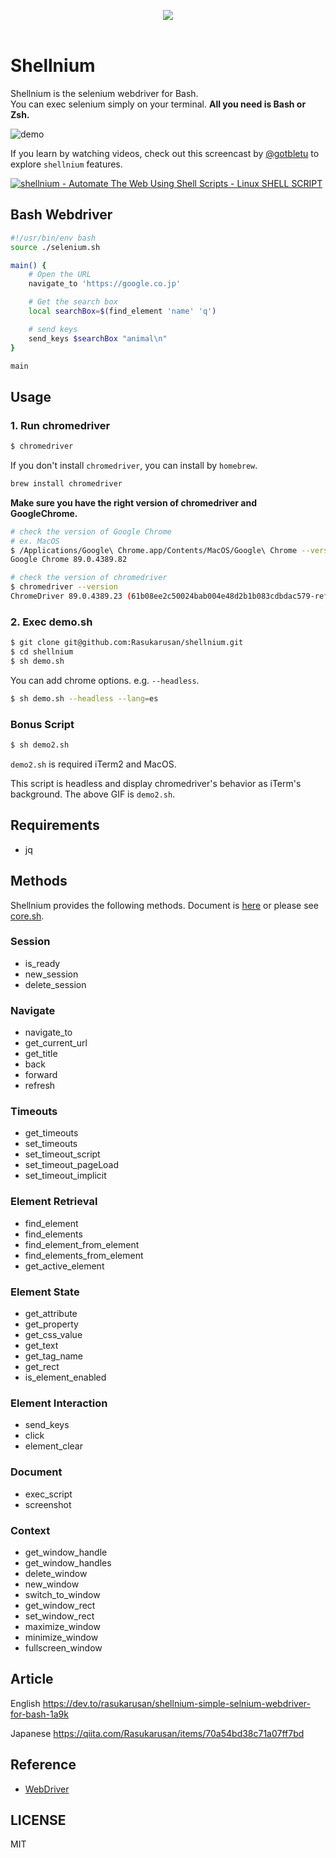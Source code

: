 <p align="center">
<img widht="500" height="auto" src="https://user-images.githubusercontent.com/17779386/112637471-8a785780-8e81-11eb-898f-c51e9deaba15.png">
<br />

<img alt="" src="https://flat.badgen.net/github/stars/Rasukarusan/shellnium">
<a aria-label="License" href="https://github.com/Rasukarusan/shellnium/blob/master/LICENSE">
  <img alt="" src="https://flat.badgen.net/github/license/Rasukarusan/shellnium">
</a>
</p>

# Shellnium

Shellnium is the selenium webdriver for Bash.  
You can exec selenium simply on your terminal.
**All you need is Bash or Zsh.**

![demo](https://user-images.githubusercontent.com/17779386/85990922-aacbd080-ba2d-11ea-8e88-cc9b79075b31.gif)

If you learn by watching videos, check out this screencast by [@gotbletu](https://github.com/gotbletu) to explore `shellnium` features.

[![shellnium - Automate The Web Using Shell Scripts - Linux SHELL SCRIPT](https://img.youtube.com/vi/Q10dcPjmRTI/0.jpg)](https://www.youtube.com/watch?v=Q10dcPjmRTI)

## Bash Webdriver

```sh
#!/usr/bin/env bash
source ./selenium.sh

main() {
    # Open the URL
    navigate_to 'https://google.co.jp'

    # Get the search box
    local searchBox=$(find_element 'name' 'q')

    # send keys
    send_keys $searchBox "animal\n"
}

main
```

## Usage

### 1. Run chromedriver
```sh
$ chromedriver
```
If you don't install `chromedriver`, you can install by `homebrew`.
```sh
brew install chromedriver
```

**Make sure you have the right version of chromedriver and GoogleChrome.**
```sh
# check the version of Google Chrome
# ex. MacOS
$ /Applications/Google\ Chrome.app/Contents/MacOS/Google\ Chrome --version
Google Chrome 89.0.4389.82

# check the version of chromedriver
$ chromedriver --version
ChromeDriver 89.0.4389.23 (61b08ee2c50024bab004e48d2b1b083cdbdac579-refs/branch-heads/4389@{#294})
```

### 2. Exec demo.sh
```sh
$ git clone git@github.com:Rasukarusan/shellnium.git
$ cd shellnium
$ sh demo.sh
```

You can add chrome options. e.g. `--headless`.
```sh
$ sh demo.sh --headless --lang=es
```

### Bonus Script
```sh
$ sh demo2.sh
```
`demo2.sh` is required iTerm2 and MacOS.

This script is headless and display chromedriver's behavior as iTerm's background.
The above GIF is `demo2.sh`.


## Requirements

- jq

## Methods

Shellnium provides the following methods.
Document is [here](https://github.com/Rasukarusan/shellnium/blob/master/doc.md) or please see [core.sh](https://github.com/Rasukarusan/shellnium/blob/master/lib/core.sh).

### Session

- is_ready
- new_session
- delete_session

### Navigate

- navigate_to
- get_current_url
- get_title
- back
- forward
- refresh

### Timeouts

- get_timeouts
- set_timeouts
- set_timeout_script
- set_timeout_pageLoad
- set_timeout_implicit

### Element Retrieval

- find_element
- find_elements
- find_element_from_element
- find_elements_from_element
- get_active_element

### Element State

- get_attribute
- get_property
- get_css_value
- get_text
- get_tag_name
- get_rect
- is_element_enabled

### Element Interaction

- send_keys
- click
- element_clear

### Document

- exec_script
- screenshot

### Context

- get_window_handle
- get_window_handles
- delete_window
- new_window
- switch_to_window
- get_window_rect
- set_window_rect
- maximize_window
- minimize_window
- fullscreen_window

## Article

English
https://dev.to/rasukarusan/shellnium-simple-selnium-webdriver-for-bash-1a9k

Japanese
https://qiita.com/Rasukarusan/items/70a54bd38c71a07ff7bd

## Reference

- [WebDriver](https://www.w3.org/TR/webdriver/)

## LICENSE

MIT
